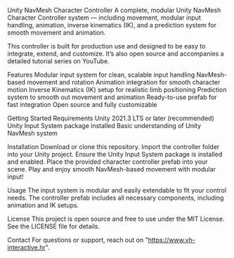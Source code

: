 Unity NavMesh Character Controller
A complete, modular Unity NavMesh Character Controller system — including movement, modular input handling, animation, inverse kinematics (IK), and a prediction system for smooth movement and animation.

This controller is built for production use and designed to be easy to integrate, extend, and customize. It’s also open source and accompanies a detailed tutorial series on YouTube.


Features
Modular input system for clean, scalable input handling
NavMesh-based movement and rotation
Animation integration for smooth character motion
Inverse Kinematics (IK) setup for realistic limb positioning
Prediction system to smooth out movement and animation
Ready-to-use prefab for fast integration
Open source and fully customizable

Getting Started
Requirements
Unity 2021.3 LTS or later (recommended)
Unity Input System package installed
Basic understanding of Unity NavMesh system

Installation
Download or clone this repository.
Import the controller folder into your Unity project.
Ensure the Unity Input System package is installed and enabled.
Place the provided character controller prefab into your scene.
Play and enjoy smooth NavMesh-based movement with modular input!

Usage
The input system is modular and easily extendable to fit your control needs.
The controller prefab includes all necessary components, including animation and IK setups.

License
This project is open source and free to use under the MIT License. See the LICENSE file for details.

Contact
For questions or support, reach out on "https://www.vh-interactive.hr".
